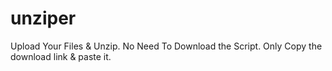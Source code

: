 # unziper
Upload Your Files & Unzip. No Need To Download the Script. Only Copy the download link & paste it.

